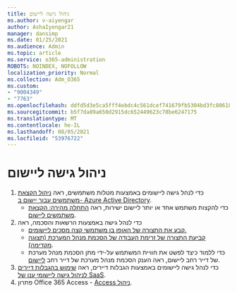 ```yaml
---
title: ניהול גישה ליישום
ms.author: v-aiyengar
author: AshaIyengar21
manager: dansimp
ms.date: 01/25/2021
ms.audience: Admin
ms.topic: article
ms.service: o365-administration
ROBOTS: NOINDEX, NOFOLLOW
localization_priority: Normal
ms.collection: Adm_O365
ms.custom:
- "9004349"
- "7763"
ms.openlocfilehash: ddfd5d3e5ca5fff4ebdc4c561dcef741679fb5304bd3fc80618016dc90a0d19f
ms.sourcegitcommit: b5f7da89a650d2915dc652449623c78be6247175
ms.translationtype: MT
ms.contentlocale: he-IL
ms.lasthandoff: 08/05/2021
ms.locfileid: "53976722"
---
```

# <a name="manage-application-access"></a>ניהול גישה ליישום

1. כדי לנהל גישה ליישומים באמצעות מטלות משתמשים, ראה [ניהול הקצאת משתמשים עבור יישום ב- Azure Active Directory](https://docs.microsoft.com/azure/active-directory/manage-apps/assign-user-or-group-access-portal).
    - כדי להקצות משתמש אחד או יותר ליישום ישירות, ראה [התחלה מהירה: הקצאת משתמשים ליישום](https://docs.microsoft.com/azure/active-directory/manage-apps/assign-user-or-group-access-portal).
1. כדי לנהל גישה באמצעות הרשאות והסכמה, ראה
    - [קבע את התצורה של האופן בו משתמשי קצה מסכים ליישומים.](https://docs.microsoft.com/azure/active-directory/manage-apps/configure-user-consent?tabs=azure-portal) 
    - [קביעת התצורה של זרימת העבודה של הסכמת מנהל המערכת (תצוגה מקדימה)](https://docs.microsoft.com/azure/active-directory/manage-apps/configure-admin-consent-workflow). 
    - כדי ללמוד כיצד לפשט את חוויית המשתמש על-ידי מתן הסכמת מנהל מערכת של דייר רחב ליישום, ראה הענק הסכמת מנהל מערכת של דייר רחב [ליישום](https://docs.microsoft.com/azure/active-directory/manage-apps/grant-admin-consent). 
1. כדי לנהל גישה ליישומים באמצעות הגבלות דיירים, ראה [שימוש בהגבלות דיירים לניהול גישה ליישומי ענן של SaaS](https://docs.microsoft.com/azure/active-directory/manage-apps/tenant-restrictions). 
1. פתרון Office 365 Access - [Access ניהול](https://docs.microsoft.com/office365/troubleshoot/access-management/cannot-add-guest-users-in-m365-admin-center).
